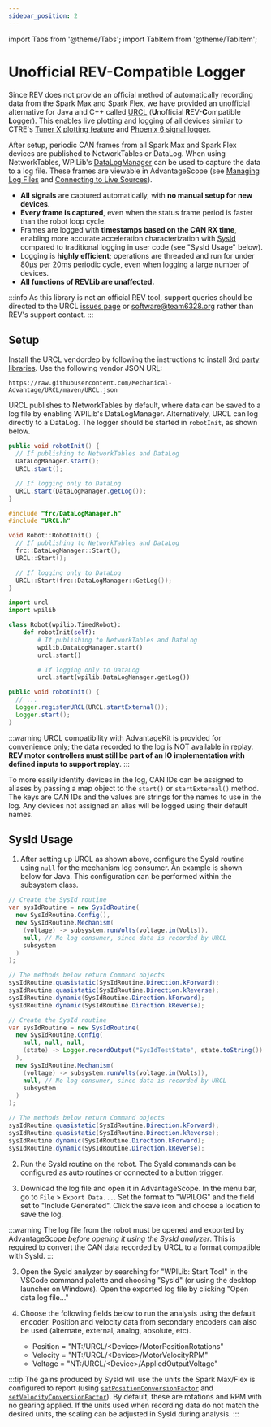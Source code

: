 ```yaml
---
sidebar_position: 2
---
```


import Tabs from '@theme/Tabs';
import TabItem from '@theme/TabItem';

# Unofficial REV-Compatible Logger

Since REV does not provide an official method of automatically recording data from the Spark Max and Spark Flex, we have provided an unofficial alternative for Java and C++ called [URCL](https://github.com/Mechanical-Advantage/URCL) (**U**nofficial **R**EV-**C**ompatible **L**ogger). This enables live plotting and logging of all devices similar to CTRE's [Tuner X plotting feature](https://v6.docs.ctr-electronics.com/en/latest/docs/tuner/plotting.html) and [Phoenix 6 signal logger](https://pro.docs.ctr-electronics.com/en/latest/docs/api-reference/api-usage/signal-logging.html).

After setup, periodic CAN frames from all Spark Max and Spark Flex devices are published to NetworkTables or DataLog. When using NetworkTables, WPILib's [DataLogManager](https://docs.wpilib.org/en/stable/docs/software/telemetry/datalog.html) can be used to capture the data to a log file. These frames are viewable in AdvantageScope (see [Managing Log Files](../getting-started/manage-files.md) and [Connecting to Live Sources](../getting-started/connect-live.md)).

- **All signals** are captured automatically, with **no manual setup for new devices**.
- **Every frame is captured**, even when the status frame period is faster than the robot loop cycle.
- Frames are logged with **timestamps based on the CAN RX time**, enabling more accurate acceleration characterization with [SysId](https://docs.wpilib.org/en/stable/docs/software/pathplanning/system-identification/introduction.html) compared to traditional logging in user code (see "SysId Usage" below).
- Logging is **highly efficient**; operations are threaded and run for under 80µs per 20ms periodic cycle, even when logging a large number of devices.
- **All functions of REVLib are unaffected.**

:::info
As this library is not an official REV tool, support queries should be directed to the URCL [issues page](https://github.com/Mechanical-Advantage/URCL/issues) or software@team6328.org rather than REV's support contact.
:::

## Setup

Install the URCL vendordep by following the instructions to install [3rd party libraries](https://docs.wpilib.org/en/stable/docs/software/vscode-overview/3rd-party-libraries.html). Use the following vendor JSON URL:

```
https://raw.githubusercontent.com/Mechanical-Advantage/URCL/maven/URCL.json
```

URCL publishes to NetworkTables by default, where data can be saved to a log file by enabling WPILib's DataLogManager. Alternatively, URCL can log directly to a DataLog. The logger should be started in `robotInit`, as shown below.

<Tabs>
<TabItem value="java" label="WPILib (Java)" default>

```java
public void robotInit() {
  // If publishing to NetworkTables and DataLog
  DataLogManager.start();
  URCL.start();

  // If logging only to DataLog
  URCL.start(DataLogManager.getLog());
}
```

</TabItem>
<TabItem value="cpp" label="WPILib (C++)">

```cpp
#include "frc/DataLogManager.h"
#include "URCL.h"

void Robot::RobotInit() {
  // If publishing to NetworkTables and DataLog
  frc::DataLogManager::Start();
  URCL::Start();

  // If logging only to DataLog
  URCL::Start(frc::DataLogManager::GetLog());
}
```

</TabItem>
<TabItem value="python" label="Python">

```python
import urcl
import wpilib

class Robot(wpilib.TimedRobot):
    def robotInit(self):
        # If publishing to NetworkTables and DataLog
        wpilib.DataLogManager.start()
        urcl.start()

        # If logging only to DataLog
        urcl.start(wpilib.DataLogManager.getLog())
```

</TabItem>
<TabItem value="advantagekit" label="AdvantageKit">

```java
public void robotInit() {
  // ...
  Logger.registerURCL(URCL.startExternal());
  Logger.start();
}
```

:::warning
URCL compatibility with AdvantageKit is provided for convenience only; the data recorded to the log is NOT available in replay. **REV motor controllers must still be part of an IO implementation with defined inputs to support replay**.
:::

</TabItem>
</Tabs>

To more easily identify devices in the log, CAN IDs can be assigned to aliases by passing a map object to the `start()` or `startExternal()` method. The keys are CAN IDs and the values are strings for the names to use in the log. Any devices not assigned an alias will be logged using their default names.

## SysId Usage

1. After setting up URCL as shown above, configure the SysId routine using `null` for the mechanism log consumer. An example is shown below for Java. This configuration can be performed within the subsystem class.

<Tabs groupId="library">
<TabItem value="WPILib" label="WPILib" default>

```java
// Create the SysId routine
var sysIdRoutine = new SysIdRoutine(
  new SysIdRoutine.Config(),
  new SysIdRoutine.Mechanism(
    (voltage) -> subsystem.runVolts(voltage.in(Volts)),
    null, // No log consumer, since data is recorded by URCL
    subsystem
  )
);

// The methods below return Command objects
sysIdRoutine.quasistatic(SysIdRoutine.Direction.kForward);
sysIdRoutine.quasistatic(SysIdRoutine.Direction.kReverse);
sysIdRoutine.dynamic(SysIdRoutine.Direction.kForward);
sysIdRoutine.dynamic(SysIdRoutine.Direction.kReverse);
```

</TabItem>
<TabItem value="advantagekit" label="AdvantageKit">

```java
// Create the SysId routine
var sysIdRoutine = new SysIdRoutine(
  new SysIdRoutine.Config(
    null, null, null,
    (state) -> Logger.recordOutput("SysIdTestState", state.toString())
  ),
  new SysIdRoutine.Mechanism(
    (voltage) -> subsystem.runVolts(voltage.in(Volts)),
    null, // No log consumer, since data is recorded by URCL
    subsystem
  )
);

// The methods below return Command objects
sysIdRoutine.quasistatic(SysIdRoutine.Direction.kForward);
sysIdRoutine.quasistatic(SysIdRoutine.Direction.kReverse);
sysIdRoutine.dynamic(SysIdRoutine.Direction.kForward);
sysIdRoutine.dynamic(SysIdRoutine.Direction.kReverse);
```

</TabItem>
</Tabs>

2. Run the SysId routine on the robot. The SysId commands can be configured as auto routines or connected to a button trigger.

3. Download the log file and open it in AdvantageScope. In the menu bar, go to `File` > `Export Data...`. Set the format to "WPILOG" and the field set to "Include Generated". Click the save icon and choose a location to save the log.

:::warning
The log file from the robot must be opened and exported by AdvantageScope _before opening it using the SysId analyzer_. This is required to convert the CAN data recorded by URCL to a format compatible with SysId.
:::

3. Open the SysId analyzer by searching for "WPILib: Start Tool" in the VSCode command palette and choosing "SysId" (or using the desktop launcher on Windows). Open the exported log file by clicking "Open data log file..."

4. Choose the following fields below to run the analysis using the default encoder. Position and velocity data from secondary encoders can also be used (alternate, external, analog, absolute, etc).

   - Position = "NT:/URCL/&lt;Device&gt;/MotorPositionRotations"
   - Velocity = "NT:/URCL/&lt;Device&gt;/MotorVelocityRPM"
   - Voltage = "NT:/URCL/&lt;Device&gt;/AppliedOutputVoltage"

:::tip
The gains produced by SysId will use the units the Spark Max/Flex is configured to report (using [`setPositionConversionFactor`](<https://codedocs.revrobotics.com/java/com/revrobotics/relativeencoder#setPositionConversionFactor(double)>) and [`setVelocityConversionFactor`](<https://codedocs.revrobotics.com/java/com/revrobotics/relativeencoder#setVelocityConversionFactor(double)>)). By default, these are rotations and RPM with no gearing applied. If the units used when recording data do not match the desired units, the scaling can be adjusted in SysId during analysis.
:::

